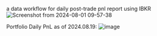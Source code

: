 a data workflow for daily post-trade pnl report using IBKR
![Screenshot from 2024-08-01 09-57-38](https://github.com/user-attachments/assets/580d9534-c100-4de6-a79a-f25add5ea60b)



Portfolio Daily PnL as of 2024.08.19:
![image](https://github.com/user-attachments/assets/47391477-c607-4014-a421-bc52b0d485a6)






















